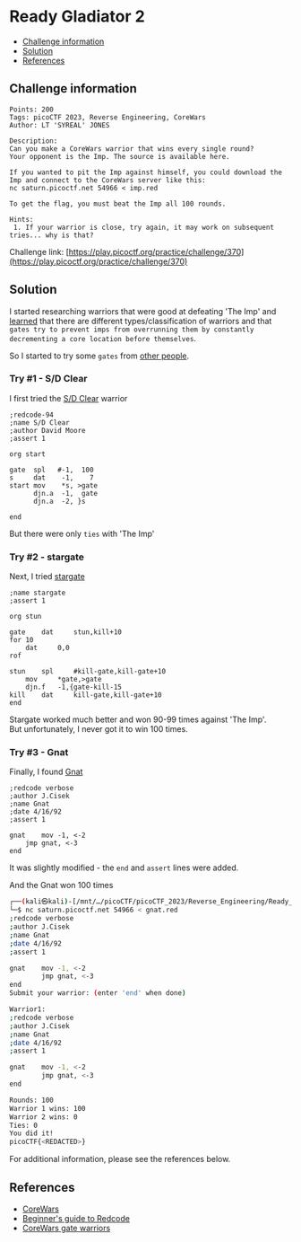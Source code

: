 # Ready Gladiator 2

- [Challenge information](#challenge-information)
- [Solution](#solution)
- [References](#references)

## Challenge information
```
Points: 200
Tags: picoCTF 2023, Reverse Engineering, CoreWars
Author: LT 'SYREAL' JONES
 
Description:
Can you make a CoreWars warrior that wins every single round?
Your opponent is the Imp. The source is available here. 

If you wanted to pit the Imp against himself, you could download the Imp and connect to the CoreWars server like this:
nc saturn.picoctf.net 54966 < imp.red

To get the flag, you must beat the Imp all 100 rounds.

Hints:
 1. If your warrior is close, try again, it may work on subsequent tries... why is that?
```
Challenge link: [https://play.picoctf.org/practice/challenge/370](https://play.picoctf.org/practice/challenge/370)

## Solution

I started researching warriors that were good at defeating 'The Imp' and [learned](http://moscova.inria.fr/~doligez/corewar/by-types/idx.htm) that there are different types/classification of warriors and that `gates try to prevent imps from overrunning them by constantly decrementing a core location before themselves`.

So I started to try some `gates` from [other people](http://moscova.inria.fr/~doligez/corewar/by-types/Xgate.htm).

### Try #1 - S/D Clear

I first tried the [S/D Clear](http://moscova.inria.fr/~doligez/corewar/rc/SDClear.txt) warrior
```
;redcode-94
;name S/D Clear
;author David Moore
;assert 1

org start

gate  spl   #-1,  100
s     dat    -1,    7
start mov    *s, >gate
      djn.a  -1,  gate
      djn.a  -2, }s

end
```
But there were only `ties` with 'The Imp'

### Try #2 - stargate

Next, I tried [stargate](http://moscova.inria.fr/~doligez/corewar/rc/stargate.txt)
```
;name stargate
;assert 1

org stun

gate    dat     stun,kill+10
for 10
	dat     0,0
rof

stun    spl     #kill-gate,kill-gate+10
	mov     *gate,>gate
	djn.f   -1,{gate-kill-15
kill    dat     kill-gate,kill-gate+10
end
```

Stargate worked much better and won 90-99 times against 'The Imp'.  
But unfortunately, I never got it to win 100 times.

### Try #3 - Gnat

Finally, I found [Gnat](http://moscova.inria.fr/~doligez/corewar/rc/Gnat.txt)
```
;redcode verbose
;author J.Cisek
;name Gnat
;date 4/16/92
;assert 1

gnat	mov -1, <-2
	jmp gnat, <-3
end
```
It was slightly modified - the `end` and `assert` lines were added.

And the Gnat won 100 times
```bash
┌──(kali㉿kali)-[/mnt/…/picoCTF/picoCTF_2023/Reverse_Engineering/Ready_Gladiator_2]
└─$ nc saturn.picoctf.net 54966 < gnat.red
;redcode verbose
;author J.Cisek
;name Gnat
;date 4/16/92
;assert 1

gnat    mov -1, <-2
        jmp gnat, <-3
end
Submit your warrior: (enter 'end' when done)

Warrior1:
;redcode verbose
;author J.Cisek
;name Gnat
;date 4/16/92
;assert 1

gnat    mov -1, <-2
        jmp gnat, <-3
end

Rounds: 100
Warrior 1 wins: 100
Warrior 2 wins: 0
Ties: 0
You did it!
picoCTF{<REDACTED>}
```

For additional information, please see the references below.

## References

- [CoreWars](https://corewars.org/)
- [Beginner's guide to Redcode](https://corewars.org/docs/guide.html)
- [CoreWars gate warriors](http://moscova.inria.fr/~doligez/corewar/by-types/Xgate.htm)
